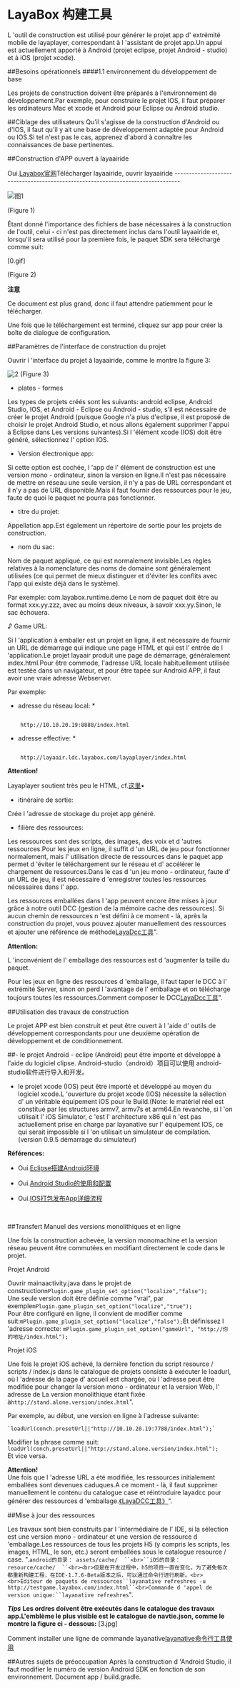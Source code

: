 # LayaBox 构建工具
L 'outil de construction est utilisé pour générer le projet app d' extrémité mobile de layaplayer, correspondant à l 'assistant de projet app.Un appui est actuellement apporté à Android (projet eclipse, projet Android - studio) et à iOS (projet xcode).

##Besoins opérationnels
####1.1 environnement du développement de base

Les projets de construction doivent être préparés à l'environnement de développement.Par exemple, pour construire le projet IOS, il faut préparer les ordinateurs Mac et xcode et Android pour Eclipse ou Android studio.

##Ciblage des utilisateurs
Qu'il s'agisse de la construction d'Android ou d'IOS, il faut qu'il y ait une base de développement adaptée pour Android ou IOS.Si tel n'est pas le cas, apprenez d'abord à connaître les connaissances de base pertinentes.



##Construction d'APP ouvert à layaairide

Oui.[Layabox官网](http://localhost/LayaAir2_Auto/Layabox.com)Télécharger layaairide, ouvrir layaairide --------------------------------------------------------------------------------


![图1](1.jpg)

(Figure 1)


Étant donné l'importance des fichiers de base nécessaires à la construction de l'outil, celui - ci n'est pas directement inclus dans l'outil layaairide et, lorsqu'il sera utilisé pour la première fois, le paquet SDK sera téléchargé comme suit:

[0.gif]

(Figure 2)

**注意**

Ce document est plus grand, donc il faut attendre patiemment pour le télécharger.

Une fois que le téléchargement est terminé, cliquez sur app pour créer la boîte de dialogue de configuration.

##Paramètres de l'interface de construction du projet

Ouvrir l 'interface du projet à layaairide, comme le montre la figure 3:

![2](2.jpg)
(Figure 3)

* plates - formes

Les types de projets créés sont les suivants: android eclipse, Android Studio, IOS, et Android - Eclipse ou Android - studio, s'il est nécessaire de créer le projet Android (puisque Google n'a plus d'eclipse, il est proposé de choisir le projet Android Studio, et nous allons également supprimer l'appui à Eclipse dans Les versions suivantes).Si l 'élément xcode (IOS) doit être généré, sélectionnez l' option IOS.


* Version électronique app:

Si cette option est cochée, l 'app de l' élément de construction est une version mono - ordinateur, sinon la version en ligne.Il n'est pas nécessaire de mettre en réseau une seule version, il n'y a pas de URL correspondant et il n'y a pas de URL disponible.Mais il faut fournir des ressources pour le jeu, faute de quoi le paquet ne pourra pas fonctionner.

* titre du projet:

Appellation app.Est également un répertoire de sortie pour les projets de construction.

* nom du sac:

Nom de paquet appliqué, ce qui est normalement invisible.Les règles relatives à la nomenclature des noms de domaine sont généralement utilisées (ce qui permet de mieux distinguer et d'éviter les conflits avec l'app qui existe déjà dans le système).

Par exemple: com.layabox.runtime.demo
Le nom de paquet doit être au format xxx.yy.zzz, avec au moins deux niveaux, à savoir xxx.yy.Sinon, le sac échouera.

♪ Game URL:

Si l 'application à emballer est un projet en ligne, il est nécessaire de fournir un URL de démarrage qui indique une page HTML et qui est l' entrée de l 'application.Le projet layaair produit une page de démarrage, généralement index.html.Pour être commode, l'adresse URL locale habituellement utilisée est testée dans un navigateur, et pour être tapée sur Android APP, il faut avoir une vraie adresse Webserver.

Par exemple:

* adresse du réseau local: *


```

    http://10.10.20.19:8888/index.html
```

* adresse effective: *

```

    http://layaair.ldc.layabox.com/layaplayer/index.html
```


​**Attention!**

Layaplayer soutient très peu le HTML, cf.[这里](https://github.com/layabox/layaair-doc/tree/master/Chinese/LayaNative/native_index)•

* itinéraire de sortie:

Crée l 'adresse de stockage du projet app généré.

* filière des ressources:

Les ressources sont des scripts, des images, des voix et d 'autres ressources.Pour les jeux en ligne, il suffit d 'un URL de jeu pour fonctionner normalement, mais l' utilisation directe de ressources dans le paquet app permet d 'éviter le téléchargement sur le réseau et d' accélérer le chargement de ressources.Dans le cas d 'un jeu mono - ordinateur, faute d' un URL de jeu, il est nécessaire d 'enregistrer toutes les ressources nécessaires dans l' app.

Les ressources emballées dans l 'app peuvent encore être mises à jour grâce à notre outil DCC (gestion de la mémoire cache des ressources).
Si aucun chemin de ressources n 'est défini à ce moment - là, après la construction du projet, vous pouvez ajouter manuellement des ressources et ajouter une référence de méthode[LayaDcc工具](https://github.com/layabox/layaair-doc/tree/master/Chinese/LayaNative/LayaDcc_Tool)".


   **Attention:**  

L 'inconvénient de l' emballage des ressources est d 'augmenter la taille du paquet.

Pour les jeux en ligne des ressources d 'emballage, il faut taper le DCC à l' extrémité Server, sinon on perd l 'avantage de l' emballage et on télécharge toujours toutes les ressources.Comment composer le DCC[LayaDcc工具](https://github.com/layabox/layaair-doc/tree/master/Chinese/LayaNative/LayaDcc_Tool)".



##Utilisation des travaux de construction

Le projet APP est bien construit et peut être ouvert à l 'aide d' outils de développement correspondants pour une deuxième opération de développement et de conditionnement.

##- le projet Android - eclipe (Android) peut être importé et développé à l'aide du logiciel clipse. Android-studio（android）项目可以使用 android-studio软件进行导入和开发。

- le projet xcode (IOS) peut être importé et développé au moyen du logiciel xcode.L 'ouverture du projet xcode (IOS) nécessite la sélection d' un véritable équipement iOS pour le Build.(Note: le matériel réel est constitué par les structures armv7, armv7s et arm64.En revanche, si l 'on utilisait l' iOS Simulator, c 'est l' architecture x86 qui n 'est pas actuellement prise en charge par layanative sur l' équipement IOS, ce qui serait impossible si l 'on utilisait un simulateur de compilation.(version 0.9.5 démarrage du simulateur)



**Références:**

- Oui.[Eclipse搭建Android环境](https://github.com/layabox/layaair-doc/tree/master/Chinese/LayaNative/setUpAndroidEnvironment_Eclipse)

- Oui.[Android Studio的使用和配置](https://github.com/layabox/layaair-doc/tree/master/Chinese/LayaNative/AndroidStudio_ConfigurationAndApplication)

- Oui.[IOS打包发布App详细流程](https://github.com/layabox/layaair-doc/tree/master/Chinese/LayaNative/packagingReleases_IOS)

​

##Transfert Manuel des versions monolithiques et en ligne

Une fois la construction achevée, la version monomachine et la version réseau peuvent être commutées en modifiant directement le code dans le projet.

Projet Android

Ouvrir mainaactivity.java dans le projet de construction`mPlugin.game_plugin_set_option("localize","false");`  
Une seule version doit être définie comme "vrai", par exemple`mPlugin.game_plugin_set_option("localize","true");`  
Pour être configuré en ligne, il convient de modifier comme suit:`mPlugin.game_plugin_set_option("localize","false");`Et définissez l 'adresse correcte:
     `mPlugin.game_plugin_set_option("gameUrl", "http://你的地址/index.html");`


Projet iOS

Une fois le projet iOS achevé, la dernière fonction du script resource / scripts / index.js dans le catalogue de projets consiste à exécuter le loadurl, où l 'adresse de la page d' accueil est chargée, où l 'adresse peut être modifiée pour changer la version mono - ordinateur et la version Web, l' adresse de La version monolithique étant fixée à`http://stand.alone.version/index.html`".

Par exemple, au début, une version en ligne à l'adresse suivante:


    `loadUrl(conch.presetUrl||"http://10.10.20.19:7788/index.html");`   
Modifier la phrase comme suit:
    `loadUrl(conch.presetUrl||"http://stand.alone.version/index.html");`  
Et vice versa.


   **Attention!**   
Une fois que l 'adresse URL a été modifiée, les ressources initialement emballées sont devenues caduques.A ce moment - là, il faut supprimer manuellement le contenu du catalogue case et réintroduire layadcc pour générer des ressources d 'emballage.[《LayaDCC工具》](https://github.com/layabox/layaair-doc/tree/master/Chinese/LayaNative/LayaDcc_Tool)".

##Mise à jour des ressources

Les travaux sont bien construits par l 'intermédiaire de l' IDE, si la sélection est une version mono - ordinateur et une version de ressource d 'emballage.Les ressources de tous les projets H5 (y compris les scripts, les images, HTML, le son, etc.) seront emballées sous le catalogue resource / case.
".`android的目录： assets/cache/  ``<br>``iOS的目录：  resource/cache/  ``<br><br>但是在开发过程中，h5的项目一直在变化，为了避免每次都重新构建工程，在IDE-1.7.6-Beta版本之后，可以通过命令行进行刷新。<br><br>Éditeur de paquets de ressources``layanative refreshres -u http://testgame.layabox.com/index.html``<br>Commande d 'appel de version unique:``layanative refreshres`".

***Tips***
**Les ordres doivent être exécutés dans le catalogue des travaux app.L'emblème le plus visible est le catalogue de navtie.json, comme le montre la figure ci - dessous:**
[3.jpg]

Comment installer une ligne de commande layanative[layanative命令行工具使用](https://ldc.layabox.com/doc/?nav=ch-as-5-3-0)


##Autres sujets de préoccupation
Après la construction d 'Android Studio, il faut modifier le numéro de version Android SDK en fonction de son environnement.
Document app / build.gradle.